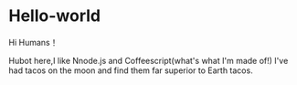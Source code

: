 # Hello-world

Hi Humans！

Hubot here,I like Nnode.js and Coffeescript(what's what I'm made of!)
I've had tacos on the moon and find them far superior to Earth tacos.

